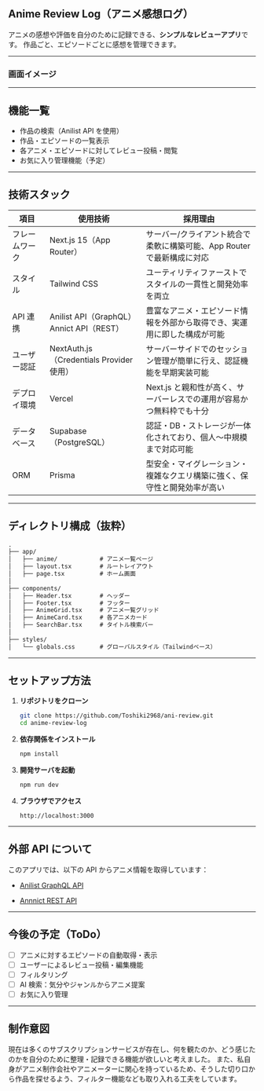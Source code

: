 ## Anime Review Log（アニメ感想ログ）

アニメの感想や評価を自分のために記録できる、**シンプルなレビューアプリ**です。
作品ごと、エピソードごとに感想を管理できます。

---

### 画面イメージ

<!-- <img src="./docs/アニメ検索画面イメージ.png" height="500px"/> -->

---

## 機能一覧

- 作品の検索（Anilist API を使用）
- 作品・エピソードの一覧表示
- 各アニメ・エピソードに対してレビュー投稿・閲覧
- お気に入り管理機能（予定）

---

## 技術スタック

| 項目           | 使用技術                                      | 採用理由                                                                 |
| -------------- | --------------------------------------------- | ------------------------------------------------------------------------ |
| フレームワーク | Next.js 15（App Router）                      | サーバー/クライアント統合で柔軟に構築可能、App Router で最新構成に対応   |
| スタイル       | Tailwind CSS                                  | ユーティリティファーストでスタイルの一貫性と開発効率を両立               |
| API 連携       | Anilist API（GraphQL）<br/>Annict API（REST） | 豊富なアニメ・エピソード情報を外部から取得でき、実運用に即した構成が可能 |
| ユーザー認証   | NextAuth.js（Credentials Provider 使用）      | サーバーサイドでのセッション管理が簡単に行え、認証機能を早期実装可能     |
| デプロイ環境   | Vercel                                        | Next.js と親和性が高く、サーバーレスでの運用が容易かつ無料枠でも十分     |
| データベース   | Supabase（PostgreSQL）                        | 認証・DB・ストレージが一体化されており、個人〜中規模まで対応可能         |
| ORM            | Prisma                                        | 型安全・マイグレーション・複雑なクエリ構築に強く、保守性と開発効率が高い |

---

## ディレクトリ構成（抜粋）

```txt
.
├── app/
│   ├── anime/            # アニメ一覧ページ
│   ├── layout.tsx        # ルートレイアウト
│   ├── page.tsx          # ホーム画面
│
├── components/
│   ├── Header.tsx        # ヘッダー
│   ├── Footer.tsx        # フッター
│   ├── AnimeGrid.tsx     # アニメ一覧グリッド
│   ├── AnimeCard.tsx     # 各アニメカード
│   ├── SearchBar.tsx     # タイトル検索バー
│
├── styles/
│   └── globals.css       # グローバルスタイル（Tailwindベース）
```

---

## セットアップ方法

1. **リポジトリをクローン**

   ```bash
   git clone https://github.com/Toshiki2968/ani-review.git
   cd anime-review-log
   ```

2. **依存関係をインストール**

   ```bash
   npm install
   ```

3. **開発サーバを起動**

   ```bash
   npm run dev
   ```

4. **ブラウザでアクセス**

   ```
   http://localhost:3000
   ```

---

## 外部 API について

このアプリでは、以下の API からアニメ情報を取得しています：

- [Anilist GraphQL API](https://anilist.gitbook.io/anilist-apiv2-docs/)

- [Annnict REST API](https://developers.annict.com/docs/rest-api/v1)

---

## 今後の予定（ToDo）

- [ ] アニメに対するエピソードの自動取得・表示
- [ ] ユーザーによるレビュー投稿・編集機能
- [ ] フィルタリング
- [ ] AI 検索：気分やジャンルからアニメ提案
- [ ] お気に入り管理

---

## 制作意図

現在は多くのサブスクリプションサービスが存在し、何を観たのか、どう感じたのかを自分のために整理・記録できる機能が欲しいと考えました。
また、私自身がアニメ制作会社やアニメーターに関心を持っているため、そうした切り口から作品を探せるよう、フィルター機能なども取り入れる工夫をしています。
